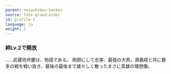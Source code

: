 ```yaml
---
parent: musashibou-benkei
source: fate-grand-order
id: profile-2
language: ja
weight: 2
---
```


### 絆Lv.2で開放

……武蔵坊弁慶は、物語である。
剛胆にして忠実、最強の大男。源義経と共に数多の戦を戦い抜き、最後の最後まで雄々しく散ったまさに英雄の理想像。
